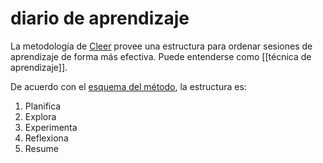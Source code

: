 # diario de aprendizaje
La metodología de [Cleer](https://www.startcleer.com) provee una estructura para ordenar sesiones de aprendizaje de forma más efectiva. Puede entenderse como [[técnica de aprendizaje]].

De acuerdo con el [esquema del método](https://www.leuchtturm1917.us/learning-journal-learning-journey/), la estructura es:

1. Planifica
2. Explora
3. Experimenta
4. Reflexiona
5. Resume

